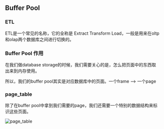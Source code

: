 ## Buffer Pool

### ETL

ETL是一个常见的名称，它的全称是 Extract Transform Load，一般是用来在oltp和olap两个数据库之间进行切换的。

### Buffer Pool 作用

在我们做database storage的时候，我们需要关心的是，怎么把页面中的东西取出来到内存使用。

所以，我们的buffer pool其实是对应数据库中的页面。一个frame --> 一个page

### page_table

除了在buffer pool中拿到我们需要的page，我们还需要一个特别的数据结构来标识这些页面。

![page_table](F:\blog\好好学15445\pictures\page_table.png)

